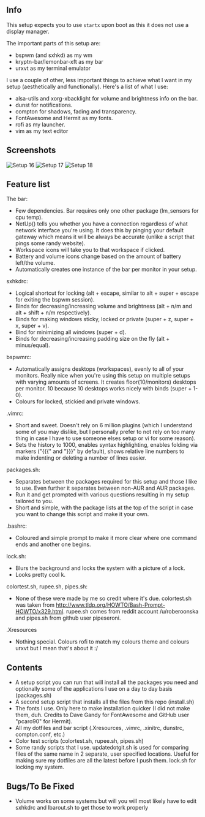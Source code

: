 ## Info
This setup expects you to use ```startx``` upon boot as this it does not use a display manager.

The important parts of this setup are:
* bspwm (and sxhkd) as my wm
* kryptn-bar/lemonbar-xft as my bar
* urxvt as my terminal emulator

I use a couple of other, less important things to achieve what I want in my setup (aesthetically and functionally). Here's a list of what I use:
* alsa-utils and xorg-xbacklight for volume and brightness info on the bar.
* dunst for notifications.
* compton for shadows, fading and transparency.
* FontAwesome and Hermit as my fonts.
* rofi as my launcher.
* vim as my text editor

## Screenshots

![Setup 16](https://u.teknik.io/PlzVk.png)
![Setup 17](https://u.teknik.io/Qf4sF.png)
![Setup 18](https://u.teknik.io/UGyGW.png)

## Feature list

The bar:
* Few dependencies. Bar requires only one other package (lm_sensors for cpu temp).
* NetUp() tells you whether you have a connection regardless of what network interface you're using. It does this by pinging your default gateway which means it will be always be accurate (unlike a script that pings some randy website).
* Workspace icons will take you to that workspace if clicked.
* Battery and volume icons change based on the amount of battery left/the volume.
* Automatically creates one instance of the bar per monitor in your setup.

sxhkdrc:
* Logical shortcut for locking (alt + escape, similar to alt + super + escape for exiting the bspwm session).
* Binds for decreasing/increasing volume and brightness (alt + n/m and alt + shift + n/m respectively).
* Binds for making windows sticky, locked or private (super + z, super + x,  super + v).
* Bind for minimizing all windows (super + d).
* Binds for decreasing/increasing padding size on the fly (alt + minus/equal).

bspwmrc:
* Automatically assigns desktops (workspaces), evenly to all of your monitors. Really nice when you're using this setup on multiple setups with varying amounts of screens. It creates floor(10/monitors) desktops per monitor. 10 because 10 desktops works nicely with binds (super + 1-0).
* Colours for locked, stickied and private windows.

.vimrc:
* Short and sweet. Doesn't rely on 6 million plugins (which I understand some of you may dislike, but I personally prefer to not rely on too many thing in case I have to use someone elses setup or vi for some reason).
* Sets the history to 1000, enables syntax highlighting, enables folding via markers ("{{{" and "}}}" by default), shows relative line numbers to make indenting or deleting a number of lines easier.

packages.sh:
* Separates between the packages required for this setup and those I like to use. Even further it separates between non-AUR and AUR packages.
* Run it and get prompted with various questions resulting in my setup tailored to you.
* Short and simple, with the package lists at the top of the script in case you want to change this script and make it your own.

.bashrc:
* Coloured and simple prompt to make it more clear where one command ends and another one begins.

lock.sh:
* Blurs the background and locks the system with a picture of a lock.
* Looks pretty cool k.

colortest.sh, rupee.sh, pipes.sh:
* None of these were made by me so credit where it's due. colortest.sh was taken from http://www.tldp.org/HOWTO/Bash-Prompt-HOWTO/x329.html. rupee.sh comes from reddit account /u/roberoonska and pipes.sh from github user pipeseroni.

.Xresources
* Nothing special. Colours rofi to match my colours theme and colours urxvt but I mean that's about it :/

## Contents
* A setup script you can run that will install all the packages you need and optionally some of the applications I use on a day to day basis (packages.sh)
* A second setup script that installs all the files from this repo (install.sh)
* The fonts I use. Only here to make installation quicker (I did not make them, duh. Credits to Dave Gandy for FontAwesome and GitHub user "pcaro90" for Hermit).
* All my dotfiles and bar script (.Xresources, .vimrc, .xinitrc, dunstrc, compton.conf, etc.)
* Color test scripts (colortest.sh, rupee.sh, pipes.sh)
* Some randy scripts that I use. updatedotgit.sh is used for comparing files of the same name in 2 separate, user specified locations. Useful for making sure my dotfiles are all the latest before I push them. lock.sh for locking my system.

## Bugs/To Be Fixed
* Volume works on some systems but will you will most likely have to edit sxhkdrc and lbarout.sh to get those to work properly
